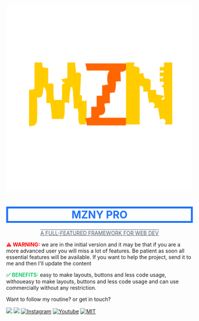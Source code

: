<img src="https://github.com/marloneofc/mzn-pro/blob/2c354870b5751d5b2f40918a8d401b36232e04fc/extra/20221018_231709.png">
<h1 align="center" style="color:#1E74FD; border: 5px solid #1E74FD"> 
  MZNY PRO</h1>
  
<p align="center" style="color:#495A69; font-size: 14px; text-decoration: underline overline">A FULL-FEATURED FRAMEWORK FOR WEB DEV</p>

<p align="left">
<strong style="color:red">⚠️ WARNING:</strong> we are in the initial version and it may be that if you are a more advanced user you will miss a lot of features. Be patient as soon all essential features will be available. If you want to help the project, send it to me and then I'll update the content 
</p>

<p align="left">
   <strong style="color: #1DCC70">✅ BENEFITS:</strong> easy to make layouts, buttons and less code usage, withoueasy to make layouts, buttons and less code usage and can use commercially without any restriction.</p>

<p align="left">
  Want to follow my routine? or get in touch?
</p>

<p align="left">

  <a href="https://github.com/marloneofc" alt="Github">
  <img src="https://shields.io/badge/Github--blue?logo=github&style=social"/></a>

  <a href="https://twitter.com/ofcmarlone" alt="Twitter">
  <img src="https://shields.io/badge/Twitter--blue?logo=twitter&style=social"/></a>

  <a href="https://instagram.com/marloneofc" alt="Instagram">
  <img src="https://shields.io/badge/Instagram--red?logo=instagram&style=social" alt="Instagram"/></a>
  <a href="https://www.youtube.com/channel/UCtTCQayNa8QHQkY_xI-vDyw?si=ELPmzJkDCLju2KnD5oyZMQ">
    <img src="https://shields.io/badge/Youtube--red?logo=youtube&style=social" alt="Youtube"></a>
    <a href="https://github.com/marloneofc/mzn-pro/blob/d66b6ec2396e13de1fd65513ff07bca998880803/license"><img src="https://shields.io/badge/license-MIT-green" alt="MIT"></a>
</p>  
